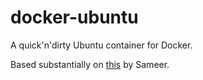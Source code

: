 # docker-ubuntu

A quick'n'dirty Ubuntu container for Docker.

Based substantially on
[this](https://github.com/sameersbn/docker-ubuntu)
by Sameer.
